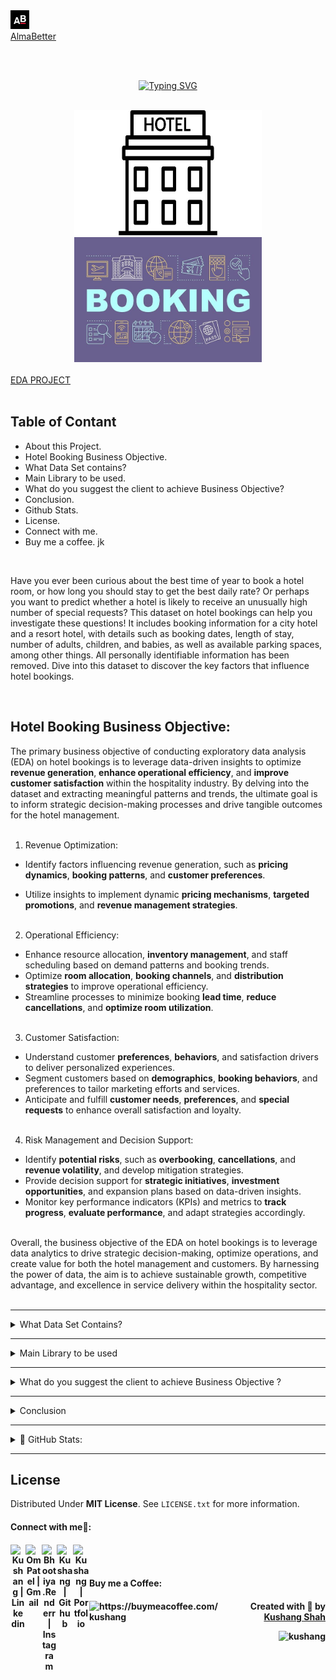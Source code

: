 
<!-- Hotel Booking eda project readme.me file -->


<!-- About AlmaBetter -->
<div align='left'>
    <a href='https://www.almabetter.com/'>
        <img height='30px' src='images/almabetter_logo.jpeg'
    </a>
</div>

<div align='left'>
    <a href='https://www.almabetter.com/'>
        AlmaBetter
    </a>
</div>

<!-- <h3 align='center''>--: AlmaBetter :--</h3> <h5 align='center'>--: EDA PROJECT :--</h5> -->

<br><br>
<!-- Title -->
<p align="center">
<a href="https://git.io/typing-svg"><img src="https://readme-typing-svg.herokuapp.com?font=Playfair+Display&weight=500&size=30&duration=5500&pause=900&color=8E7CC3&center=true&random=false&width=600&lines=Hotel+Booking+(Exploratory+Data+Analysis)" alt="Typing SVG" /></a>
</p>
<br>

<div align="center">
  <img src="images/Hotel.jpeg" alt="" width="300" height="200">  <img src='images/Booking.jpeg' alt='' width='300' height='200'>
</div>

<br>
<div align='left'>
    <a href='https://github.com/KushangShah/EDA_Project-Hotel_Bookings/blob/main/EDAProject_HotelBookings.ipynb'>
        EDA PROJECT
    </a>
</div>
<br>

<!-- Table of content -->
## Table of Contant

* About this Project.
* Hotel Booking Business Objective.
* What Data Set contains?
* Main Library to be used.
* What do you suggest the client to achieve Business Objective?
* Conclusion.
* Github Stats.
* License.
* Connect with me.
* Buy me a coffee. jk

<br>
<!-- content -->
<P align="left">
    Have you ever been curious about the best time of year to book a hotel room, or how long you should stay to get the best daily rate? Or perhaps you want to predict whether a hotel is likely to receive an unusually high number of special requests? This dataset on hotel bookings can help you investigate these questions! It includes booking information for a city hotel and a resort hotel, with details such as booking dates, length of stay, number of adults, children, and babies, as well as available parking spaces, among other things. All personally identifiable information has been removed. Dive into this dataset to discover the key factors that influence hotel bookings.
</p>

<br>

<!-- define your business objective -->
## Hotel Booking Business Objective:

The primary business objective of conducting exploratory data analysis (EDA) on hotel bookings is to leverage data-driven insights to optimize **revenue generation**, **enhance operational efficiency**, and **improve customer satisfaction** within the hospitality industry. By delving into the dataset and extracting meaningful patterns and trends, the ultimate goal is to inform strategic decision-making processes and drive tangible outcomes for the hotel management.<br><br>

1. Revenue Optimization:<br>

- Identify factors influencing revenue generation, such as **pricing dynamics**, **booking patterns**, and **customer preferences**.
  
- Utilize insights to implement dynamic **pricing mechanisms**, **targeted promotions**, and **revenue management strategies**.<br><br>

2. Operational Efficiency:<br>

- Enhance resource allocation, **inventory management**, and staff scheduling based on demand patterns and booking trends.
- Optimize **room allocation**, **booking channels**, and **distribution strategies** to improve operational efficiency.
- Streamline processes to minimize booking **lead time**, **reduce cancellations**, and **optimize room utilization**.<br><br>

3. Customer Satisfaction:<br>

- Understand customer **preferences**, **behaviors**, and satisfaction drivers to deliver personalized experiences.
- Segment customers based on **demographics**, **booking behaviors**, and preferences to tailor marketing efforts and services.
- Anticipate and fulfill **customer needs**, **preferences**, and **special requests** to enhance overall satisfaction and loyalty.<br><br>

4. Risk Management and Decision Support:<br>

- Identify **potential risks**, such as **overbooking**, **cancellations**, and **revenue volatility**, and develop mitigation strategies.
- Provide decision support for **strategic initiatives**, **investment opportunities**, and expansion plans based on data-driven insights.
- Monitor key performance indicators (KPIs) and metrics to **track progress**, **evaluate performance**, and adapt strategies accordingly.<br><br>

Overall, the business objective of the EDA on hotel bookings is to leverage data analytics to drive strategic decision-making, optimize operations, and create value for both the hotel management and customers. By harnessing the power of data, the aim is to achieve sustainable growth, competitive advantage, and excellence in service delivery within the hospitality sector.<br><br>



<!-- Table of content -->
---

<details>
<summary>
     What Data Set Contains?
</summary>
<br>
<p align='left'>
1. Hotel : City or Resort
<br>
2. is_canceled: Binary indicator if the booking was canceled (1) or not (0).
<br>
3. lead_time: Number of days between the booking date and the arrival date.
<br>
4. arrival_date_year: Year of arrival date.
<br>
5. arrival_date_month: Month of arrival date.
<br>
6. arrival_date_week_number: Week number of arrival date.
<br>
7. arrival_date_day_of_month: Day of arrival date.
<br>
8. stays_in_weekend_nights: Number of weekend nights (Saturday or Sunday) the guest stayed.
<br>
9. stays_in_week_nights: Number of week nights (Monday to Friday) the guest stayed.
<br>
10. adults: Number of adults.
<br>
11. children: Number of children.
<br>
12. babies: Number of babies.
<br>
13. meal: Type of meal booked (e.g., BB for Bed & Breakfast).
<br>
14. country: Country of origin of the guest.
<br>
15. market_segment: Market segment designation (e.g., Online Travel Agents, Offline Travel Agents).
<br>
16. distribution_channel: Booking distribution channel (e.g., Direct, Corporate).
<br>
17. is_repeated_guest: Binary indicator if the guest is a repeated guest (1) or not (0).
<br>
18. previous_cancellations: Number of previous cancellations by the guest.
<br>
19. previous_bookings_not_canceled: Number of previous bookings not canceled by the guest.
<br>
20. reserved_room_type: Type of room reserved.
<br>
21. assigned_room_type: Type of room assigned to the guest.
<br>
22. booking_changes: Number of changes made to the booking.
<br>
23. deposit_type: Type of deposit made (e.g., No Deposit, Non Refund, Refundable).
<br>
24. agent: ID of the travel agency that made the booking.
<br>
25. company: ID of the company/entity that made the booking or is responsible for payment.
<br>
26. days_in_waiting_list: Number of days the booking was in the waiting list before it was confirmed to the guest.
<br>
27. customer_type: Type of booking (e.g., Contract, Group, Transient).
<br>
28. adr: Average Daily Rate, the average rental income per paid occupied room in a given time period.
<br>
29. required_car_parking_spaces: Number of car parking spaces requested by the guest.
<br>
30. total_of_special_requests: Number of special requests made by the guest (e.g., twin bed, high floor).
<br>
31. reservation_status: Reservation last status (e.g., Check-Out, Canceled).
<br>
32. reservation_status_date: Date at which the last status was set.
</p>
</details>

---

<details>
<summary>
    Main Library to be used
</summary>
    <br>
    <p>
        NumPy for computationally efficient operations.<br>
        Pandas for data manipulation, aggregation.<br>
        Matplotlib and Seaborn for visualisation and behaviour with respect to the target variable.
    </p>
</details>

---

<details>
<summary>
    What do you suggest the client to achieve Business Objective ?
</summary>
    <br>
<p>
1. Optimize Pricing Strategies: Utilize insights from the analysis of ADR distribution to optimize pricing strategies, adjusting room rates based on demand patterns, seasonality, and customer preferences. This can help maximize revenue while ensuring competitiveness in the market.<br><br>
2. Enhance Customer Experience: Leverage insights from the analysis of total special requests and total stay duration to enhance the guest experience. Implement proactive measures to address guest needs and preferences, such as personalized amenities, efficient check-in/check-out processes, and tailored services.<br><br>
3. Diversify Dining Options: Based on insights from the analysis of meal type distribution, diversify dining options to cater to a wider range of customer preferences. Introduce new menu offerings, dining packages, and promotional offers to attract customers and enhance satisfaction.<br><br>
4. Improve Marketing Strategies: Utilize insights from the analysis of market segment distribution to tailor marketing strategies and promotional campaigns to specific customer segments. Implement targeted marketing initiatives through appropriate channels to reach and engage with different customer segments effectively.<br><br>
5. Optimize Booking Processes: Streamline booking processes and enhance booking flexibility based on insights from the analysis of booking changes distribution. Implement user-friendly booking interfaces, flexible cancellation policies, and dynamic booking options to improve customer satisfaction and increase booking conversion rates.<br>
</p>
</details>

---

<details>
<summary>Conclusion</summary>
    <br>
    <p>
By leveraging the insights gained from the exploratory data analysis and visualization techniques, the client can make data-driven decisions to optimize operations, enhance customer satisfaction, and maximize revenue. By focusing on pricing optimization, customer experience enhancement, diversification of dining options, improvement of marketing strategies, and optimization of booking processes, the client can achieve their business objectives effectively and position themselves competitively in the hospitality industry
    </p><br>
</details>

---

<details>  <!--  open="" -->
<summary>
 📔 GitHub Stats:
</summary>
<br>
<p align="center">
  <a href="https://github.com/KushangShah">
    <img align="center"  height="175px" src="https://github-readme-stats.vercel.app/api?username=KushangShah&show_icons=true&hide_border=true&title_color=94b4a4&amp&icon_color=FFFFFF&amp&text_color=FFFFFF&amp&bg_color=000000&count_private=true&include_all_commits=true"/>
  </a>
  <a href="https://github.com/KushangShah">
    <img align="center" height="175px"  src="https://github-readme-stats.vercel.app/api/top-langs/?username=KushangShah&text_color=FFFFFF&bg_color=000000&title_color=94b4a4&langs_count=15&layout=compact&hide_border=true" />
  </a>
</p>
<p align="center"><img align="center"><img src="https://github-readme-streak-stats.herokuapp.com?user=KushangShah&text_color=20124d&bg_color=000000&title_color=94b4a4&langs_count=15&layout=compact&hide_border=true" alt="KushangShah" /></p>
</details>

---

<!-- License -->
## License
Distributed Under **MIT License**. See `LICENSE.txt` for more information.

<!-- Connect with me -->
<h4> Connect with me🤝: <h4>
<p align="center">
  <a href="https://www.linkedin.com/in/kushang-s-388959268/">
   <img align="left" alt=" Kushang | Linkedin" width="24px" src="https://www.vectorlogo.zone/logos/linkedin/linkedin-icon.svg" />
  </a>
  <a href="mailto:kushangshah41@gmail.com">
    <img align="left" alt="Om Patel | Gmail" width="26px" src="https://www.vectorlogo.zone/logos/gmail/gmail-icon.svg" />
  </a>
  <a href="https://www.instagram.com/bhootiya.renderr/">
    <img align="left" alt="Bhootiya.Renderr | Instagram" width="24px" src="https://www.vectorlogo.zone/logos/instagram/instagram-icon.svg" />
  </a>
  <a href="https://github.com/KushangShah">
    <img align="left" alt="Kushang | Github" width="26px" src="https://www.vectorlogo.zone/logos/github/github-tile.svg" />
  </a>
  <a href="https://linktr.ee/Kushang.Shah">
    <img align="left" alt="Kushang | Portfolio" width="26px" src="https://www.svgrepo.com/show/474386/internet.svg" />
  </a>
</p>
<br><br>


<!-- The End -->
<h4> Buy me a Coffee: <h4>
<p><a href="https://www.buymeacoffee.com/Kushang"> <img align="left" src="https://cdn.buymeacoffee.com/buttons/v2/default-yellow.png" height="50" width="210" alt="https://buymeacoffee.com/kushang" /></a>
  
<p align="right" > Created with 🧠 by <a href="https://github.com/KushangShah">Kushang Shah</a></p>
<p align="right"> <img src="https://komarev.com/ghpvc/?username=kushang&label=Profile%20views&color=0e75b6&style=flat" alt="kushang" /> </p>




